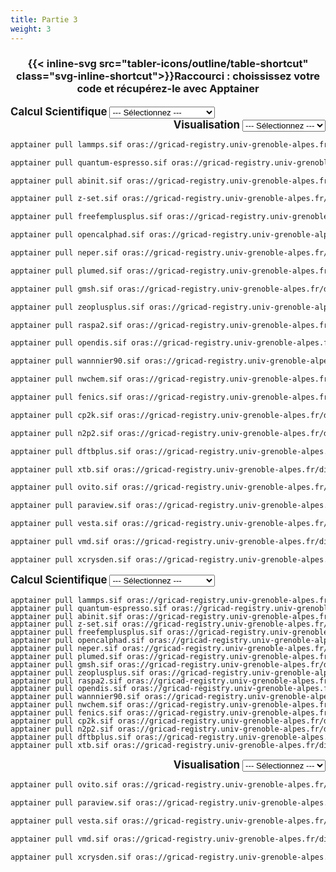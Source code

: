 ```yaml
---
title: Partie 3
weight: 3
---
```


<h3 align="center" class="mb-5">{{< inline-svg src="tabler-icons/outline/table-shortcut" class="svg-inline-shortcut">}}Raccourci : choississez votre code et récupérez-le avec Apptainer</h3>
<div class="container-pulls-large">

<div class="row">
    <div class="col-6 col-diamond container-select container-select-1" align="left">
        <label for="options1" style="font-size: larger;"><b>Calcul Scientifique</b></label>
        <select class="form-select select-options" align="left" id="options1A">
            <option value="option0" disabled="disabled" selected="selected" hidden="hidden">--- Sélectionnez ---</option>
            <optgroup label="Calcul Scientifique">
                <option value="option1A">LAMMPS</option>
                <option value="option2A">Quantum ESPRESSO</option>
                <option value="option3A">Abinit</option>
                <option value="option4A">Z-set</option>
                <option value="option5A">FreeFEM</option>
                <option value="option6A">OpenCalphad</option>
                <option value="option7A">Neper</option>
                <option value="option8A">PLUMED</option>
                <option value="option9A">Gmsh</option>
                <option value="option10A">Zeo++</option>
                <option value="option11A">RASPA2</option>
                <option value="option12A">OpenDiS</option>
                <option value="option13A">Wannier90</option>
                <option value="option14A">NWChem</option>
                <option value="option15A">FEniCS</option>
                <option value="option16A">CP2K</option>
                <option value="option17A">n2p2</option>
                <option value="option18A">DFTB+</option>
                <option value="option19A">XTB</option>
            </optgroup>
        </select>
    </div>
    <div class="col-6 col-diamond container-select container-select-2 container-rtl" align="right">
        <label for="options2" style="font-size: larger;"><b>Visualisation</b></label>
        <select class="form-select select-options" align="right" id="options2A">
            <option value="option0" disabled="disabled" selected="selected" hidden="hidden">--- Sélectionnez ---</option>
            <optgroup label="Visualisation">
                <option value="optionaA">Ovito</option>
                <option value="optionbA">ParaView</option>
                <option value="optioncA">Vesta</option>
                <option value="optiondA">VMD</option>
                <option value="optioneA">XCrySDen</option>
            </optgroup>
        </select>
    </div>
</div>

<div id="content-option1A" class="hidden">

```bash
apptainer pull lammps.sif oras://gricad-registry.univ-grenoble-alpes.fr/diamond/apptainer/apptainer-singularity-projects/lammps.sif:latest
```

</div>
<div id="content-option2A" class="hidden">

```bash
apptainer pull quantum-espresso.sif oras://gricad-registry.univ-grenoble-alpes.fr/diamond/apptainer/apptainer-singularity-projects/quantum-espresso.sif:latest
```

</div>
<div id="content-option3A" class="hidden">

```bash
apptainer pull abinit.sif oras://gricad-registry.univ-grenoble-alpes.fr/diamond/apptainer/apptainer-singularity-projects/abinit.sif:latest
```

</div>
<div id="content-option4A" class="hidden">

```bash
apptainer pull z-set.sif oras://gricad-registry.univ-grenoble-alpes.fr/diamond/apptainer/apptainer-singularity-projects/z-set.sif:latest
```

</div>
<div id="content-option5A" class="hidden">

```bash
apptainer pull freefemplusplus.sif oras://gricad-registry.univ-grenoble-alpes.fr/diamond/apptainer/apptainer-singularity-projects/freefemplusplus.sif:latest
```

</div>
<div id="content-option6A" class="hidden">

```bash
apptainer pull opencalphad.sif oras://gricad-registry.univ-grenoble-alpes.fr/diamond/apptainer/apptainer-singularity-projects/opencalphad.sif:latest
```

</div>
<div id="content-option7A" class="hidden">

```bash
apptainer pull neper.sif oras://gricad-registry.univ-grenoble-alpes.fr/diamond/apptainer/apptainer-singularity-projects/neper.sif:latest
```

</div>
<div id="content-option8A" class="hidden">

```bash
apptainer pull plumed.sif oras://gricad-registry.univ-grenoble-alpes.fr/diamond/apptainer/apptainer-singularity-projects/plumed.sif:latest
```

</div>
<div id="content-option9A" class="hidden">

```bash
apptainer pull gmsh.sif oras://gricad-registry.univ-grenoble-alpes.fr/diamond/apptainer/apptainer-singularity-projects/gmsh.sif:latest
```

</div>
<div id="content-option10A" class="hidden">

```bash
apptainer pull zeoplusplus.sif oras://gricad-registry.univ-grenoble-alpes.fr/diamond/apptainer/apptainer-singularity-projects/zeoplusplus.sif:latest
```

</div>
<div id="content-option11A" class="hidden">

```bash
apptainer pull raspa2.sif oras://gricad-registry.univ-grenoble-alpes.fr/diamond/apptainer/apptainer-singularity-projects/raspa2.sif:latest
```

</div>
<div id="content-option12A" class="hidden">

```bash
apptainer pull opendis.sif oras://gricad-registry.univ-grenoble-alpes.fr/diamond/apptainer/apptainer-singularity-projects/opendis-from-guix.sif:latest
```

</div>
<div id="content-option13A" class="hidden">

```bash
apptainer pull wannnier90.sif oras://gricad-registry.univ-grenoble-alpes.fr/diamond/apptainer/apptainer-singularity-projects/wannier90-from-guix.sif:latest
```

</div>
<div id="content-option14A" class="hidden">

```bash
apptainer pull nwchem.sif oras://gricad-registry.univ-grenoble-alpes.fr/diamond/apptainer/apptainer-singularity-projects/nwchem.sif:latest
```

</div>
<div id="content-option15A" class="hidden">

```bash
apptainer pull fenics.sif oras://gricad-registry.univ-grenoble-alpes.fr/diamond/apptainer/apptainer-singularity-projects/fenics-from-guix.sif:latest
```

</div>
<div id="content-option16A" class="hidden">

```bash
apptainer pull cp2k.sif oras://gricad-registry.univ-grenoble-alpes.fr/diamond/apptainer/apptainer-singularity-projects/cp2k-from-guix.sif:latest
```

</div>
<div id="content-option17A" class="hidden">

```bash
apptainer pull n2p2.sif oras://gricad-registry.univ-grenoble-alpes.fr/diamond/apptainer/apptainer-singularity-projects/n2p2-from-guix.sif:latest
```

</div>
<div id="content-option18A" class="hidden">

```bash
apptainer pull dftbplus.sif oras://gricad-registry.univ-grenoble-alpes.fr/diamond/apptainer/apptainer-singularity-projects/dftbplus.sif:latest
```

</div>
<div id="content-option19A" class="hidden">

```bash
apptainer pull xtb.sif oras://gricad-registry.univ-grenoble-alpes.fr/diamond/apptainer/apptainer-singularity-projects/xtb-from-guix.sif:test
```

</div>

<!--  -->
<!--  -->
<!--  -->
<!--  -->
<!--  -->

<div id="content-optionaA" class="hidden">

```bash
apptainer pull ovito.sif oras://gricad-registry.univ-grenoble-alpes.fr/diamond/apptainer/apptainer-singularity-projects/ovito.sif:latest
```

</div>
<div id="content-optionbA" class="hidden">

```bash
apptainer pull paraview.sif oras://gricad-registry.univ-grenoble-alpes.fr/diamond/apptainer/apptainer-singularity-projects/paraview.sif:latest
```

</div>
<div id="content-optioncA" class="hidden">

```bash
apptainer pull vesta.sif oras://gricad-registry.univ-grenoble-alpes.fr/diamond/apptainer/apptainer-singularity-projects/vesta.sif:latest
```

</div>
<div id="content-optiondA" class="hidden">

```bash
apptainer pull vmd.sif oras://gricad-registry.univ-grenoble-alpes.fr/diamond/apptainer/apptainer-singularity-projects/vmd.sif:latest
```

</div>
<div id="content-optioneA" class="hidden">

```bash
apptainer pull xcrysden.sif oras://gricad-registry.univ-grenoble-alpes.fr/diamond/apptainer/apptainer-singularity-projects/xcrysden.sif:latest
```

</div>

</div>

<div class="container-pulls-small">

<div class="col-6 col-diamond container-select container-select-1" align="left">
    <label for="options1" style="font-size: larger;"><b>Calcul Scientifique</b></label>
    <select class="form-select select-options" align="left" id="options1B">
        <option value="option0" disabled="disabled" selected="selected" hidden="hidden">--- Sélectionnez ---</option>
        <optgroup label="Calcul Scientifique">
            <option value="option1B">LAMMPS</option>
            <option value="option2B">Quantum ESPRESSO</option>
            <option value="option3B">Abinit</option>
            <option value="option4B">Z-set</option>
            <option value="option5B">FreeFEM</option>
            <option value="option6B">OpenCalphad</option>
            <option value="option7B">Neper</option>
            <option value="option8B">PLUMED</option>
            <option value="option9B">Gmsh</option>
            <option value="option10B">Zeo++</option>
            <option value="option11B">RASPA2</option>
            <option value="option12B">OpenDiS</option>
            <option value="option13B">Wannier90</option>
            <option value="option14B">NWChem</option>
            <option value="option15B">FEniCS</option>
            <option value="option16B">CP2K</option>
            <option value="option17B">n2p2</option>
            <option value="option18B">DFTB+</option>
            <option value="option19B">XTB</option>
        </optgroup>
    </select>
</div>

<br>

<div id="content-option1B" style="margin-top: -1rem;" class="hidden">

```bash
apptainer pull lammps.sif oras://gricad-registry.univ-grenoble-alpes.fr/diamond/apptainer/apptainer-singularity-projects/lammps.sif:latest
```

</div>
<div id="content-option2B" style="margin-top: -1rem;" class="hidden">

```bash
apptainer pull quantum-espresso.sif oras://gricad-registry.univ-grenoble-alpes.fr/diamond/apptainer/apptainer-singularity-projects/quantum-espresso.sif:latest
```

</div>
<div id="content-option3B" style="margin-top: -1rem;" class="hidden">

```bash
apptainer pull abinit.sif oras://gricad-registry.univ-grenoble-alpes.fr/diamond/apptainer/apptainer-singularity-projects/abinit.sif:latest
```

</div>
<div id="content-option4B" style="margin-top: -1rem;" class="hidden">

```bash
apptainer pull z-set.sif oras://gricad-registry.univ-grenoble-alpes.fr/diamond/apptainer/apptainer-singularity-projects/z-set.sif:latest
```

</div>
<div id="content-option5B" style="margin-top: -1rem;" class="hidden">

```bash
apptainer pull freefemplusplus.sif oras://gricad-registry.univ-grenoble-alpes.fr/diamond/apptainer/apptainer-singularity-projects/freefemplusplus.sif:latest
```

</div>
<div id="content-option6B" style="margin-top: -1rem;" class="hidden">

```bash
apptainer pull opencalphad.sif oras://gricad-registry.univ-grenoble-alpes.fr/diamond/apptainer/apptainer-singularity-projects/opencalphad.sif:latest
```

</div>
<div id="content-option7B" style="margin-top: -1rem;" class="hidden">

```bash
apptainer pull neper.sif oras://gricad-registry.univ-grenoble-alpes.fr/diamond/apptainer/apptainer-singularity-projects/neper.sif:latest
```

</div>
<div id="content-option8B" style="margin-top: -1rem;" class="hidden">

```bash
apptainer pull plumed.sif oras://gricad-registry.univ-grenoble-alpes.fr/diamond/apptainer/apptainer-singularity-projects/plumed.sif:latest
```

</div>
<div id="content-option9B" style="margin-top: -1rem;" class="hidden">

```bash
apptainer pull gmsh.sif oras://gricad-registry.univ-grenoble-alpes.fr/diamond/apptainer/apptainer-singularity-projects/gmsh.sif:latest
```

</div>
<div id="content-option10B" style="margin-top: -1rem;" class="hidden">

```bash
apptainer pull zeoplusplus.sif oras://gricad-registry.univ-grenoble-alpes.fr/diamond/apptainer/apptainer-singularity-projects/zeoplusplus.sif:latest
```

</div>
<div id="content-option11B" style="margin-top: -1rem;" class="hidden">

```bash
apptainer pull raspa2.sif oras://gricad-registry.univ-grenoble-alpes.fr/diamond/apptainer/apptainer-singularity-projects/raspa2.sif:latest
```

</div>
<div id="content-option12B" style="margin-top: -1rem;" class="hidden">

```bash
apptainer pull opendis.sif oras://gricad-registry.univ-grenoble-alpes.fr/diamond/apptainer/apptainer-singularity-projects/opendis-from-guix.sif:latest
```

</div>
<div id="content-option13B" style="margin-top: -1rem;" class="hidden">

```bash
apptainer pull wannnier90.sif oras://gricad-registry.univ-grenoble-alpes.fr/diamond/apptainer/apptainer-singularity-projects/wannier90-from-guix.sif:latest
```

</div>
<div id="content-option14B" style="margin-top: -1rem;" class="hidden">

```bash
apptainer pull nwchem.sif oras://gricad-registry.univ-grenoble-alpes.fr/diamond/apptainer/apptainer-singularity-projects/nwchem.sif:latest
```

</div>
<div id="content-option15B" style="margin-top: -1rem;" class="hidden">

```bash
apptainer pull fenics.sif oras://gricad-registry.univ-grenoble-alpes.fr/diamond/apptainer/apptainer-singularity-projects/fenics-from-guix.sif:latest
```

</div>
<div id="content-option16B" style="margin-top: -1rem;" class="hidden">

```bash
apptainer pull cp2k.sif oras://gricad-registry.univ-grenoble-alpes.fr/diamond/apptainer/apptainer-singularity-projects/cp2k-from-guix.sif:latest
```

</div>
<div id="content-option17B" style="margin-top: -1rem;" class="hidden">

```bash
apptainer pull n2p2.sif oras://gricad-registry.univ-grenoble-alpes.fr/diamond/apptainer/apptainer-singularity-projects/n2p2-from-guix.sif:latest
```

</div>
<div id="content-option18B" style="margin-top: -1rem;" class="hidden">

```bash
apptainer pull dftbplus.sif oras://gricad-registry.univ-grenoble-alpes.fr/diamond/apptainer/apptainer-singularity-projects/dftbplus.sif:latest
```

</div>
<div id="content-option19B" style="margin-top: -1rem;" class="hidden">

```bash
apptainer pull xtb.sif oras://gricad-registry.univ-grenoble-alpes.fr/diamond/apptainer/apptainer-singularity-projects/xtb-from-guix.sif:test
```

</div>

<div class="col-6 col-diamond container-select container-select-2 container-rtl" align="right">
    <label for="options2" style="font-size: larger;"><b>Visualisation</b></label>
    <select class="form-select select-options" align="right" id="options2B">
        <option value="option0" disabled="disabled" selected="selected" hidden="hidden">--- Sélectionnez ---</option>
        <optgroup label="Visualisation">
            <option value="optionaB">Ovito</option>
            <option value="optionbB">ParaView</option>
            <option value="optioncB">Vesta</option>
            <option value="optiondB">VMD</option>
            <option value="optioneB">XCrySDen</option>
        </optgroup>
    </select>
</div>

<div id="content-optionaB" class="hidden">

```bash
apptainer pull ovito.sif oras://gricad-registry.univ-grenoble-alpes.fr/diamond/apptainer/apptainer-singularity-projects/ovito.sif:latest
```

</div>
<div id="content-optionbB" class="hidden">

```bash
apptainer pull paraview.sif oras://gricad-registry.univ-grenoble-alpes.fr/diamond/apptainer/apptainer-singularity-projects/paraview.sif:latest
```

</div>
<div id="content-optioncB" class="hidden">

```bash
apptainer pull vesta.sif oras://gricad-registry.univ-grenoble-alpes.fr/diamond/apptainer/apptainer-singularity-projects/vesta.sif:latest
```

</div>
<div id="content-optiondB" class="hidden">

```bash
apptainer pull vmd.sif oras://gricad-registry.univ-grenoble-alpes.fr/diamond/apptainer/apptainer-singularity-projects/vmd.sif:latest
```

</div>
<div id="content-optioneB" class="hidden">

```bash
apptainer pull xcrysden.sif oras://gricad-registry.univ-grenoble-alpes.fr/diamond/apptainer/apptainer-singularity-projects/xcrysden.sif:latest
```

</div>

</div>
